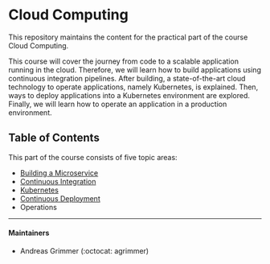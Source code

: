 # Cloud Computing

This repository maintains the content for the practical part of the course Cloud Computing.

This course will cover the journey from code to a scalable application running in the cloud. Therefore, we will learn how to build applications using continuous integration pipelines. After building, a state-of-the-art cloud technology to operate applications, namely Kubernetes, is explained. Then, ways to deploy applications into a Kubernetes environment are explored. Finally, we will learn how to operate an application in a production environment.

## Table of Contents

This part of the course consists of five topic areas:
- [Building a Microservice](./1%20Building%20a%20Microservice)
- [Continuous Integration](./2%20Continuous%20Integration)
- [Kubernetes](./3%20Kubernetes)
- [Continuous Deployment](./4%20Continuous%20Deployment)
- Operations

--- 

#### Maintainers
- Andreas Grimmer (:octocat: agrimmer)
